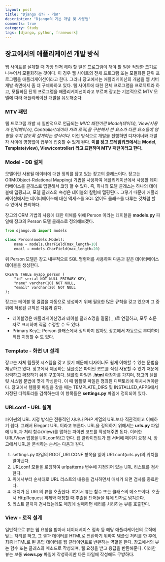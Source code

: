 ```yaml
---
layout: post
title: "Django 강좌 - 기본"
description: "Django의 기본 개념 및 사용법"
comments: true
category: Study
tags: [django, python, framework]
---
```


## 장고에서의 애플리케이션 개발 방식

웹 사이트를 설계할 때 가장 먼저 해야 할 일은 프로그램이 해야 할 일을 적당한 크기로 나누어서 모듈화하는 것이다. 이 경우 웹 사이트의 전체 프로그램 또는 모듈화된 단위 프로그램을 애플리케이션이라고 한다. 그러나 장고에서는 애플리케이션의 개념을 웹 서버 개발 측면에서 좀 더 구체화하고 있다. 웹 사이트에 대한 전체 프로그램을 프로젝트라 하고, 모듈화된 단위 프로그램을 애플리케이션이라고 부르며 장고는 기본적으로 MTV 모델에 따라 애플리케이션 개발을 유도해준다.

### MTV 패턴

웹 프로그램 개발 시 일반적으로 언급되는 *MVC 패턴이란 Model(데이터), View(사용자 인터페이스), Controller(데이터 처리 로직)을 구분해서 한 요소가 다른 요소들에 영향을 주지 않도록 설계하는 방식이다.* 이런 방식으로 개발을 진행하면 디자이너와 개발자 사이에 영향없이 업무에 집중할 수 있게 된다. **이를 장고 프레임워크에서는 Model, Template(view), View(controller) 라고 표현하며 MTV 패턴이라고 한다.**

### Model - DB 설계

모델이란 사용될 데이터에 대한 정의를 담고 있는 장고의 클래스이다. 장고는  ORM(Object-Relational Mapping) 기법을 사용하여 애플리케이션에서 사용할 데이터베이스를 클래스로 맵필해서 코딩 할 수 있다. 즉, 하나의 모델 클래스는 하나의 테이블에 맵핑되고, 모델 클래스의 속성은 테이블의 칼럼에 맵핑된다. 그렇기 때문에 애플리케이션에서는 데이터베이스에 대한 액세스를 SQL 없이도 클래스를 다루는 것처럼 할 수 있어서 편리하다.

장고의 ORM 기법의 사용에 대한 이해를 위해 Person 이라는 테이블을 **models.py** 파일에 장고의 Person 모델 클래스로 정의해보겠다.

```python
from django.db import models

class Person(models.Model):
    name = models.CharField(max_length=10)
    email = models.CharField(max_length=20)
```
위 Person 모델은 장고 내부적으로 SQL 명령어를 사용하여 다음과 같은 데이터베이스 테이블을 생성한다.

```
CREATE TABLE myapp_person (
    "id" serial NOT NULL PRIMARY KEY,
    "name" varchar(10) NOT NULL,
    "email" varchar(20) NOT NULL
);
```
장고는 테이블 및 컬럼을 자동으로 생성하기 위해 필요한 많은 규칙을 갖고 있으며 그 중 위에 적용된 규칙은 다음과 같다.

- 테이블명은 애플리케이션명과 테이블 클래스명을 밑줄( _ )로 연결하고, 모두 소문자로 표시하며 직접 수정할 수 도 있다.
- Primary Key는 Person 클래스에서 정의하지 않아도 장고에서 자동으로 부여하며 직접 지정할 수 도 있다.

### Template - 화면 UI 설계

장고는 자체 템플릿 시스템을 갖고 있기 때문에 디자이너도 쉽게 이해할 수 있는 문법을 제공하고 있다. 장고에서 제공하는 템플릿은 파이썬 코드를 직접 사용할 수 있기 때문에 강력하고 확장하기 쉬운 구조이다.
템플릿 파일은 **.html** 확장자를 가지며, 장고의 템플릿 시스템 문법에 맞게 작성한다. 이 때 템플릿 파일은 정의된 디렉토리에 위치시켜야한다.  장고에서 템플릿 파일을 찾을 때는 TEMPLATE_DIRS 및 INSTALLED_APPS에서 지정된 디렉토리를 검색하는데 이 항목들은 **settings.py** 파일에 정의되어 있다.

### URLconf - URL 설계

파이썬의 URL 지정 방식은 전통적인 자바나 PHP 계열의 URL보다 직관적이고 이해하기 쉽다. 그래서 Elegant URL 이라고 부른다. URL을 정의하기 위해서는 **urls.py** 파일에 URL과 처리 함수(View)를 맵하는 파이썬 코드를 작성해주면 된다. 이러한 URL/View 맵핑을 URLconf라고 한다.
웹 클라이언트가 웹 서버에 페이지 요청 시, 장고에서 URL을 분석하는 순서는 다음과 같다.

1. settings.py 파일의 ROOT_URLCONF 항목을 읽어 URLconf(urls.py)의 위치를 알아낸다.
2. URLconf 모듈을 로딩하여 urlpatterns 변수에 지정되어 있는 URL 리스트를 검사한다.
3. 위에서부터 순서대로 URL 리스트의 내용을 검사하면서 매치가 되면 검사를 종료한다.
4. 매치가 된 URL의 뷰를 호출한다. 여기서 뷰는 함수 또는 클래스의 메소드이다. 호출 시 HttpRequest 객체와 매칭할 때 추출된 단어들을 뷰에 인자로 넘겨준다.
5. 리스트 끝까지 검사했는데도 매칭에 실패하면 에러를 처리하는 뷰를 호출한다.

### View - 로직 설계

일반적으로 뷰는 웹 요청을 받아서 데이터베이스 접속 등 해당 애플리케이션의 로직에 맞는 처리를 하고, 그 결과 데이터를 HTML로 변환하기 위하여 템플릿 처리를 한 후에, 최종 HTML로 된 응답 데이터를 웹 클라이언트로 반환하는 역할을 한다.
장고에서의 뷰는 함수 또는 클래스의 메소드로 작성되며, 웹 요청을 받고 응답을 반환해준다. 이러한 뷰는 보통 **views.py** 파일에 작성하지만 다른 파일에 작성해도 무방하다.

